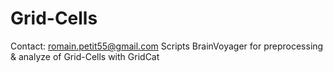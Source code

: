# Grid-Cells
Contact: romain.petit55@gmail.com
Scripts BrainVoyager for preprocessing &amp; analyze of Grid-Cells with GridCat
